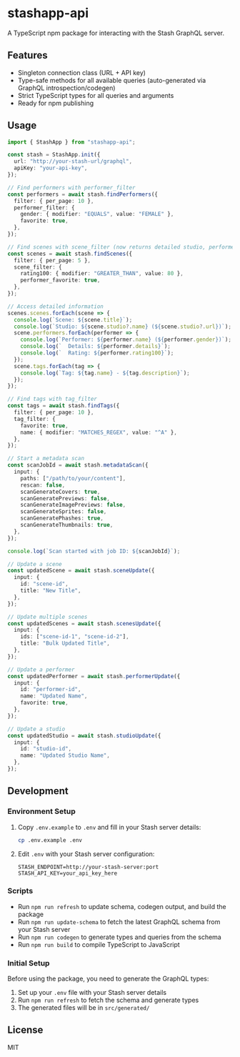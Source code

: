 # stashapp-api

A TypeScript npm package for interacting with the Stash GraphQL server.

## Features

- Singleton connection class (URL + API key)
- Type-safe methods for all available queries (auto-generated via GraphQL introspection/codegen)
- Strict TypeScript types for all queries and arguments
- Ready for npm publishing

## Usage

```ts
import { StashApp } from "stashapp-api";

const stash = StashApp.init({
  url: "http://your-stash-url/graphql",
  apiKey: "your-api-key",
});

// Find performers with performer_filter
const performers = await stash.findPerformers({
  filter: { per_page: 10 },
  performer_filter: {
    gender: { modifier: "EQUALS", value: "FEMALE" },
    favorite: true,
  },
});

// Find scenes with scene_filter (now returns detailed studio, performer, and tag information)
const scenes = await stash.findScenes({
  filter: { per_page: 5 },
  scene_filter: {
    rating100: { modifier: "GREATER_THAN", value: 80 },
    performer_favorite: true,
  },
});

// Access detailed information
scenes.scenes.forEach(scene => {
  console.log(`Scene: ${scene.title}`);
  console.log(`Studio: ${scene.studio?.name} (${scene.studio?.url})`);
  scene.performers.forEach(performer => {
    console.log(`Performer: ${performer.name} (${performer.gender})`);
    console.log(`  Details: ${performer.details}`);
    console.log(`  Rating: ${performer.rating100}`);
  });
  scene.tags.forEach(tag => {
    console.log(`Tag: ${tag.name} - ${tag.description}`);
  });
});

// Find tags with tag_filter
const tags = await stash.findTags({
  filter: { per_page: 10 },
  tag_filter: {
    favorite: true,
    name: { modifier: "MATCHES_REGEX", value: "^A" },
  },
});

// Start a metadata scan
const scanJobId = await stash.metadataScan({
  input: {
    paths: ["/path/to/your/content"],
    rescan: false,
    scanGenerateCovers: true,
    scanGeneratePreviews: false,
    scanGenerateImagePreviews: false,
    scanGenerateSprites: false,
    scanGeneratePhashes: true,
    scanGenerateThumbnails: true,
  },
});

console.log(`Scan started with job ID: ${scanJobId}`);

// Update a scene
const updatedScene = await stash.sceneUpdate({
  input: {
    id: "scene-id",
    title: "New Title",
  },
});

// Update multiple scenes
const updatedScenes = await stash.scenesUpdate({
  input: {
    ids: ["scene-id-1", "scene-id-2"],
    title: "Bulk Updated Title",
  },
});

// Update a performer
const updatedPerformer = await stash.performerUpdate({
  input: {
    id: "performer-id",
    name: "Updated Name",
    favorite: true,
  },
});

// Update a studio
const updatedStudio = await stash.studioUpdate({
  input: {
    id: "studio-id",
    name: "Updated Studio Name",
  },
});
```

## Development

### Environment Setup

1. Copy `.env.example` to `.env` and fill in your Stash server details:
   ```bash
   cp .env.example .env
   ```

2. Edit `.env` with your Stash server configuration:
   ```
   STASH_ENDPOINT=http://your-stash-server:port
   STASH_API_KEY=your_api_key_here
   ```

### Scripts

- Run `npm run refresh` to update schema, codegen output, and build the package
- Run `npm run update-schema` to fetch the latest GraphQL schema from your Stash server
- Run `npm run codegen` to generate types and queries from the schema
- Run `npm run build` to compile TypeScript to JavaScript

### Initial Setup

Before using the package, you need to generate the GraphQL types:

1. Set up your `.env` file with your Stash server details
2. Run `npm run refresh` to fetch the schema and generate types
3. The generated files will be in `src/generated/`

## License

MIT
